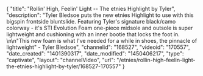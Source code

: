 {
    "title": "Rollin' High, Feelin' Light -- The etnies Highlight by Tyler",
    "description": "Tyler Bledsoe puts the new etnies Highlight to use with this bigspin frontside bluntslide. Featuring Tyler's signature black\/camo colorway - it's STI Evolution Foam one-piece midsole and outsole is super lightweight and cushioning with an inner bootie that locks the foot in. \n\n\"This new foam is what I've needed for a while in shoes, the pinnacle of lightweight\" - Tyler Bledsoe",
    "channelid": "168527",
    "videoid": "170557",
    "date_created": "1401390317",
    "date_modified": "1450406217",
    "type": "captivate",
    "layout": "channelVideo",
    "url": "\/etnies\/rollin-high-feelin-light-the-etnies-highlight-by-tyler\/168527-170557"
}